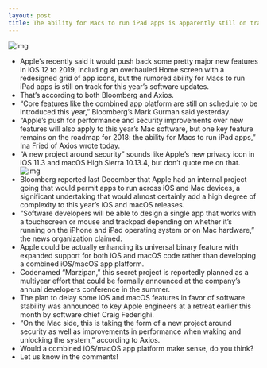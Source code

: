 ```yaml
---
layout: post
title: The ability for Macs to run iPad apps is apparently still on track for release this year
---
```

![img](http://media.idownloadblog.com/wp-content/uploads/2017/06/macOS-High-Seirra-iPad-Pro-iOS-11-splash-hero-wallpaper.png)
* Apple’s recently said it would push back some pretty major new features in iOS 12 to 2019, including an overhauled Home screen with a redesigned grid of app icons, but the rumored ability for Macs to run iPad apps is still on track for this year’s software updates.
* That’s according to both Bloomberg and Axios.
* “Core features like the combined app platform are still on schedule to be introduced this year,” Bloomberg’s Mark Gurman said yesterday.
* “Apple’s push for performance and security improvements over new features will also apply to this year’s Mac software, but one key feature remains on the roadmap for 2018: the ability for Macs to run iPad apps,” Ina Fried of Axios wrote today.
* “A new project around security” sounds like Apple’s new privacy icon in iOS 11.3 and macOS High Sierra 10.13.4, but don’t quote me on that.
![img](http://media.idownloadblog.com/wp-content/uploads/2018/01/iOS-11.3-new-Privacy-icon-002.jpeg)
* Bloomberg reported last December that Apple had an internal project going that would permit apps to run across iOS and Mac devices, a significant undertaking that would almost certainly add a high degree of complexity to this year’s iOS and macOS releases.
* “Software developers will be able to design a single app that works with a touchscreen or mouse and trackpad depending on whether it’s running on the iPhone and iPad operating system or on Mac hardware,” the news organization claimed.
* Apple could be actually enhancing its universal binary feature with expanded support for both iOS and macOS code rather than developing a combined iOS/macOS app platform.
* Codenamed “Marzipan,” this secret project is reportedly planned as a multiyear effort that could be formally announced at the company’s annual developers conference in the summer.
* The plan to delay some iOS and macOS features in favor of software stability was announced to key Apple engineers at a retreat earlier this month by software chief Craig Federighi.
* “On the Mac side, this is taking the form of a new project around security as well as improvements in performance when waking and unlocking the system,” according to Axios.
* Would a combined iOS/macOS app platform make sense, do you think?
* Let us know in the comments!

